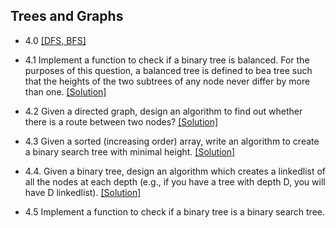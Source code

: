 ## Trees and Graphs

- 4.0 [[DFS, BFS]](../code/4.0.java)

- 4.1 Implement a function to check if a binary tree is balanced. For the purposes of this question, a balanced tree is defined to bea tree such that the heights of the two subtrees of any node never differ by more than one. [[Solution]](../code/4.1.java)

- 4.2 Given a directed graph, design an algorithm to find out whether there is a route between two nodes? [[Solution]](../code/4.2.java)

- 4.3 Given a sorted (increasing order) array, write an algorithm to create a binary search tree with minimal height. [[Solution]](../code/4.3.java)

- 4.4. Given a binary tree, design an algorithm which creates a linkedlist of all the nodes at each depth (e.g., if you have a tree with depth D, you will have D linkedlist). [[Solution]](../code/4.4.java)

- 4.5 Implement a function to check if a binary tree is a binary search tree.
